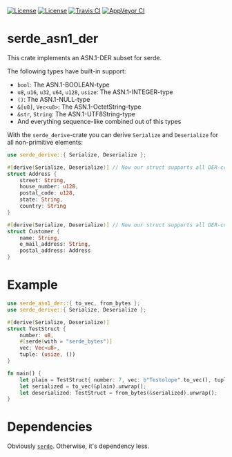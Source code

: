 [![License](https://img.shields.io/badge/License-BSD--2--Clause-blue.svg)](https://opensource.org/licenses/BSD-2-Clause)
[![License](https://img.shields.io/badge/License-MIT-blue.svg)](https://opensource.org/licenses/MIT)
[![Travis CI](https://travis-ci.org/KizzyCode/serde_asn1_der.svg?branch=master)](https://travis-ci.org/KizzyCode/serde_asn1_der)
[![AppVeyor CI](https://ci.appveyor.com/api/projects/status/github/KizzyCode/serde_asn1_der?svg=true)](https://ci.appveyor.com/project/KizzyCode/serde-asn1-der)


# serde_asn1_der
This crate implements an ASN.1-DER subset for serde. 

The following types have built-in support:
 - `bool`: The ASN.1-BOOLEAN-type
 - `u8`, `u16`, `u32`, `u64`, `u128`, `usize`: The ASN.1-INTEGER-type
 - `()`: The ASN.1-NULL-type
 - `&[u8]`, `Vec<u8>`: The ASN.1-OctetString-type
 - `&str`, `String`: The ASN.1-UTF8String-type
 - And everything sequence-like combined out of this types

With the `serde_derive`-crate you can derive `Serialize` and `Deserialize` for all non-primitive
elements:
```rust
use serde_derive::{ Serialize, Deserialize };

#[derive(Serialize, Deserialize)] // Now our struct supports all DER-conversion-traits
struct Address {
	street: String,
	house_number: u128,
	postal_code: u128,
	state: String,
	country: String
}

#[derive(Serialize, Deserialize)] // Now our struct supports all DER-conversion-traits too
struct Customer {
	name: String,
	e_mail_address: String,
	postal_address: Address
}
```


# Example
```rust
use serde_asn1_der::{ to_vec, from_bytes };
use serde_derive::{ Serialize, Deserialize };

#[derive(Serialize, Deserialize)]
struct TestStruct {
	number: u8,
	#[serde(with = "serde_bytes")]
	vec: Vec<u8>,
	tuple: (usize, ())
}

fn main() {
	let plain = TestStruct{ number: 7, vec: b"Testolope".to_vec(), tuple: (4, ()) };
	let serialized = to_vec(&plain).unwrap();
	let deserialized: TestStruct = from_bytes(&serialized).unwrap();
}
```


# Dependencies
Obviously [`serde`](https://crates.io/crates/serde). Otherwise, it's dependency less.